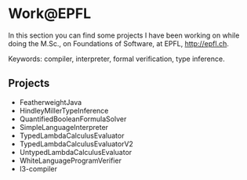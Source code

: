 Work@EPFL
==========

  In this section you can find some projects I have been working on while doing
the M.Sc., on Foundations of Software, at EPFL, http://epfl.ch.

Keywords: compiler, interpreter, formal verification, type inference.

Projects
-------------

- FeatherweightJava
- HindleyMillerTypeInference
- QuantifiedBooleanFormulaSolver
- SimpleLanguageInterpreter
- TypedLambdaCalculusEvaluator
- TypedLambdaCalculusEvaluatorV2
- UntypedLambdaCalculusEvaluator
- WhiteLanguageProgramVerifier
- l3-compiler
